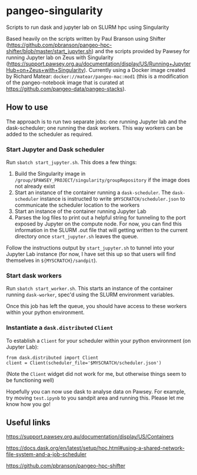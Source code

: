 # pangeo-singularity
Scripts to run dask and jupyter lab on SLURM hpc using Singularity

Based heavily on the scripts written by Paul Branson using Shifter (https://github.com/pbranson/pangeo-hpc-shifter/blob/master/start_jupyter.sh) and the scripts provided by Pawsey for running Jupyter lab on Zeus with Singularity (https://support.pawsey.org.au/documentation/display/US/Running+JupyterHub+on+Zeus+with+Singularity). Currently using a Docker image created by Richard Matear: `docker://matear/pangeo-mac:mod1` (this is a modification of the pangeo-notebook image that is curated at https://github.com/pangeo-data/pangeo-stacks).

## How to use

The approach is to run two separate jobs: one running Jupyter lab and the dask-scheduler; one running the dask workers. This way workers can be added to the scheduler as required.

### Start Jupyter and Dask scheduler
Run `sbatch start_jupyter.sh`. This does a few things:
1. Build the Singularity image in `/group/$PAWSEY_PROJECT/singularity/groupRepository` if the image does not already exist
2. Start an instance of the container running a `dask-scheduler`. The `dask-scheduler` instance is instructed to write `$MYSCRATCH/scheduler.json` to communicate the scheduler location to the workers
3. Start an instance of the container running Jupyter Lab
4. Parses the log files to print out a helpful string for tunneling to the port exposed by Jupyter on the compute node. For now, you can find this information in the SLURM .out file that will getting written to the current directory once `start_jupyter.sh` leaves the queue.

Follow the instructions output by `start_jupyter.sh` to tunnel into your Jupyter Lab instance (for now, I have set this up so that users will find themselves in `${MYSCRATCH}/sandpit`).

### Start dask workers
Run `sbatch start_worker.sh`. This starts an instance of the container running `dask-worker`, spec'd using the SLURM environment variables.

Once this job has left the queue, you should have access to these workers within your python environment.

### Instantiate a `dask.distributed` `Client`
To establish a `Client` for your scheduler within your python environment (on Jupyter Lab):
```
from dask.distributed import Client
client = Client(scheduler_file='$MYSCRATCH/scheduler.json')
```
(Note the `Client` widget did not work for me, but otherwise things seem to be functioning well)

Hopefully you can now use dask to analyse data on Pawsey. For example, try moving `test.ipynb` to you sandpit area and running this. Please let me know how you go!

## Useful links
https://support.pawsey.org.au/documentation/display/US/Containers

https://docs.dask.org/en/latest/setup/hpc.html#using-a-shared-network-file-system-and-a-job-scheduler

https://github.com/pbranson/pangeo-hpc-shifter

